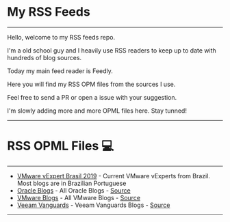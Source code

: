 # My RSS Feeds
----

Hello, welcome to my RSS feeds repo.

I'm a old school guy and I heavily use RSS readers to keep up to date with hundreds of blog sources. 

Today my main feed reader is Feedly.

Here you will find my RSS OPM files from the sources I use.

Feel free to send a PR or open a issue with your suggestion.

I'm slowly adding more and more OPML files here. Stay tunned!

----
# RSS OPML Files :computer:
----

+ [VMware vExpert Brasil 2019](vExpert-Brasil-2019.opml) - Current VMware vExperts from Brazil. Most blogs are in Brazilian Portuguese
+ [Oracle Blogs](oracle-blogs.opml) - All Oracle Blogs - [Source](https://blogs.oracle.com/blogdirectory)
+ [VMware Blogs](vmware-blogs.opml) - All VMware Blogs - [Source](https://blogs.vmware.com)
+ [Veeam Vanguards](veeam-vanguard-blogs.opml) - Veeam Vanguards Blogs - [Source](https://www.veeam.com/vanguard.html)
----



